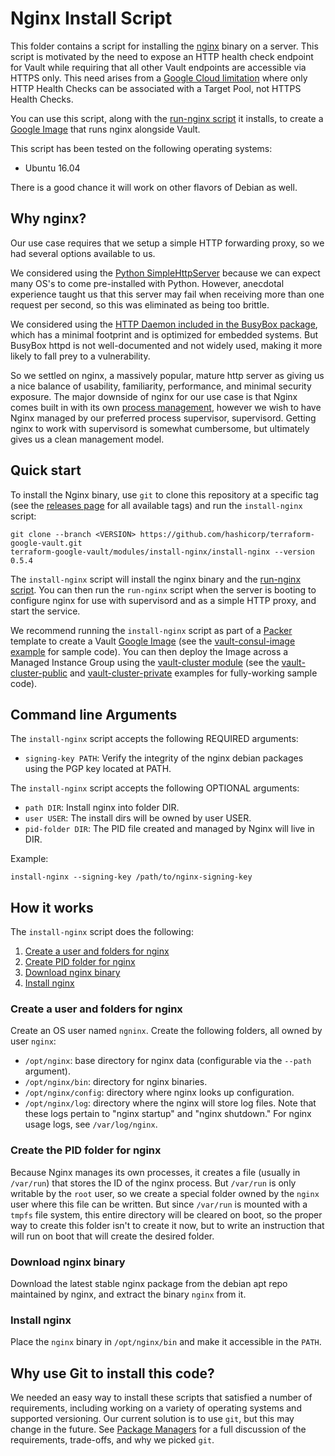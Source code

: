# Nginx Install Script

This folder contains a script for installing the [nginx](https://nginx.org) binary on a server. This script is motivated
by the need to expose an HTTP health check endpoint for Vault while requiring that all other Vault endpoints are accessible
via HTTPS only. This need arises from a [Google Cloud limitation](
https://github.com/terraform-providers/terraform-provider-google/issues/18) where only HTTP Health Checks can be associated
with a Target Pool, not HTTPS Health Checks.  
 
You can use this script, along with the [run-nginx script](https://github.com/hashicorp/terraform-google-vault/tree/master/modules/run-nginx) it installs, to create a [Google Image](
https://cloud.google.com/compute/docs/images) that runs nginx alongside Vault.

This script has been tested on the following operating systems:

* Ubuntu 16.04

There is a good chance it will work on other flavors of Debian as well.

## Why nginx?

Our use case requires that we setup a simple HTTP forwarding proxy, so we had several options available to us. 

We considered using the [Python SimpleHttpServer](https://docs.python.org/2/library/simplehttpserver.html) because we
can expect many OS's to come pre-installed with Python. However, anecdotal experience taught us that this server may fail
when receiving more than one request per second, so this was eliminated as being too brittle.

We considered using the [HTTP Daemon included in the BusyBox package](https://wiki.openwrt.org/doc/howto/http.httpd),
which has a minimal footprint and is optimized for embedded systems. But BusyBox httpd is not well-documented and not
widely used, making it more likely to fall prey to a vulnerability.

So we settled on nginx, a massively popular, mature http server as giving us a nice balance of usability, familiarity,
performance, and minimal security exposure. The major downside of nginx for our use case is that Nginx comes built in 
with its own [process management](https://www.nginx.com/blog/inside-nginx-how-we-designed-for-performance-scale/), however
we wish to have Nginx managed by our preferred process supervisor, supervisord. Getting nginx to work with supervisord
is somewhat cumbersome, but ultimately gives us a clean management model.

## Quick start

To install the Nginx binary, use `git` to clone this repository at a specific tag (see the [releases page](
../../../../releases) for all available tags) and run the `install-nginx` script:

```
git clone --branch <VERSION> https://github.com/hashicorp/terraform-google-vault.git
terraform-google-vault/modules/install-nginx/install-nginx --version 0.5.4
```

The `install-nginx` script will install the nginx binary and the [run-nginx script](https://github.com/hashicorp/terraform-google-vault/tree/master/modules/run-ngninx).
You can then run the `run-nginx` script when the server is booting to configure nginx for use with supervisord and as a
simple HTTP proxy, and start the service.

We recommend running the `install-nginx` script as part of a [Packer](https://www.packer.io/) template to create a
Vault [Google Image](https://cloud.google.com/compute/docs/images) (see the [vault-consul-image example](
/examples/vault-consul-image) for sample code). You can then deploy the Image across a Managed Instance Group using the 
[vault-cluster module](https://github.com/hashicorp/terraform-google-vault/tree/master/modules/vault-cluster) (see the [vault-cluster-public](https://github.com/hashicorp/terraform-google-vault/tree/master/examples/vault-cluster-public) and 
[vault-cluster-private](https://github.com/hashicorp/terraform-google-vault/tree/master/examples/vault-cluster-private) examples for fully-working sample code).




## Command line Arguments

The `install-nginx` script accepts the following REQUIRED arguments:

* `signing-key PATH`: Verify the integrity of the nginx debian packages using the PGP key located at PATH.

The `install-nginx` script accepts the following OPTIONAL arguments:

* `path DIR`: Install nginx into folder DIR.
* `user USER`: The install dirs will be owned by user USER.
* `pid-folder DIR`: The PID file created and managed by Nginx will live in DIR.

Example:

```
install-nginx --signing-key /path/to/nginx-signing-key
```



## How it works

The `install-nginx` script does the following:

1. [Create a user and folders for nginx](#create-a-user-and-folders-for-nginx)
1. [Create PID folder for nginx](#create-the-pid-folder-for-nginx)
1. [Download nginx binary](#download-nginx-binary)
1. [Install nginx](#install-nginx)


### Create a user and folders for nginx

Create an OS user named `ngninx`. Create the following folders, all owned by user `nginx`:

* `/opt/nginx`: base directory for nginx data (configurable via the `--path` argument).
* `/opt/nginx/bin`: directory for nginx binaries.
* `/opt/nginx/config`: directory where nginx looks up configuration.
* `/opt/nginx/log`: directory where the nginx will store log files. Note that these logs pertain to "nginx startup"
  and "nginx shutdown." For nginx usage logs, see `/var/log/nginx`.

### Create the PID folder for nginx 

Because Nginx manages its own processes, it creates a file (usually in `/var/run`) that stores the ID of the nginx process.
But `/var/run` is only writable by the `root` user, so we create a special folder owned by the `nginx` user where this
file can be written. But since `/var/run` is mounted with a `tmpfs` file system, this entire directory will be cleared 
on boot, so the proper way to create this folder isn't to create it now, but to write an instruction that will run on 
boot that will create the desired folder. 

### Download nginx binary

Download the latest stable nginx package from the debian apt repo maintained by nginx, and extract the binary `nginx`
from it.

### Install nginx

Place the `nginx` binary in `/opt/nginx/bin` and make it accessible in the `PATH`. 


## Why use Git to install this code?

<!-- TODO: update the package managers URL to the final URL when this Module is released -->

We needed an easy way to install these scripts that satisfied a number of requirements, including working on a variety 
of operating systems and supported versioning. Our current solution is to use `git`, but this may change in the future.
See [Package Managers](https://github.com/hashicorp/terraform-google-consul/blob/master/_docs/package-managers.md) for 
a full discussion of the requirements, trade-offs, and why we picked `git`.
